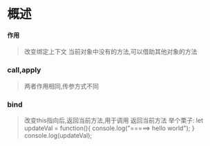 # 概述

#### 作用
> 改变绑定上下文
> 当前对象中没有的方法,可以借助其他对象的方法

### call,apply
> 两者作用相同,传参方式不同

### bind
> 改变this指向后,返回当前方法,用于调用
> 返回当前方法 举个栗子:
> let updateVal = function(){
>      console.log("=====> hello world");
> }
> console.log(updateVal);